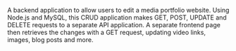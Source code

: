 A backend application to allow users to edit a media portfolio website. Using Node.js and MySQL, this CRUD application makes GET, POST, UPDATE and DELETE requests to a separate API application. A separate frontend page then retrieves the changes with a GET request, updating video links, images, blog posts and more.
